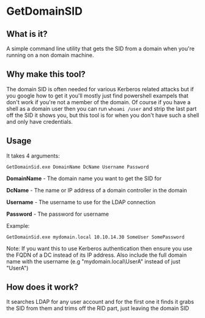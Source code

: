 # GetDomainSID
 
## What is it?
 
A simple command line utility that gets the SID from a domain when you're running on a non domain machine.

## Why make this tool?

The domain SID is often needed for various Kerberos related attacks but if you google how to get it you'll mostly just find powershell exampels that don't work if you're not a member of the domain. Of course if you have a shell as a domain user then you can run `whoami /user` and strip the last part off the SID it shows you, but this tool is for when you don't have such a shell and only have credentials. 

## Usage

It takes 4 arguments:

`GetDomainSid.exe DomainName DcName Username Password`


**DomainName** - The domain name you want to get the SID for

**DcName** - The name or IP address of a domain controller in the domain

**Username** - The username to use for the LDAP connection

**Password** - The password for username


Example:

`GetDomainSid.exe mydomain.local 10.10.14.30 SomeUser SomePassword`

Note: If you want this to use Kerberos authentication then ensure you use the FQDN of a DC instead of its IP address. Also include the full domain name with the username (e.g "mydomain.local\UserA" instead of just "UserA")

## How does it work?

It searches LDAP for any user account and for the first one it finds it grabs the SID from them and trims off the RID part, just leaving the domain SID 
